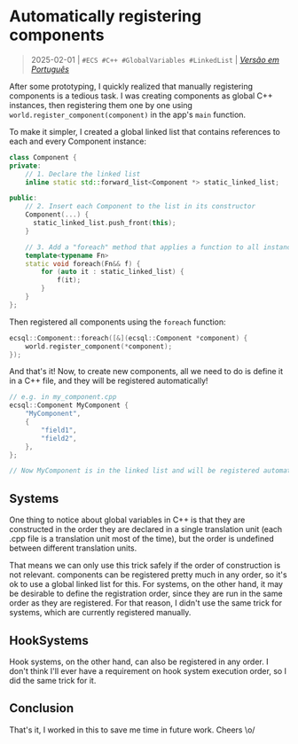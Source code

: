 # Automatically registering components
> 2025-02-01 | `#ECS #C++ #GlobalVariables #LinkedList` | [*Versão em Português*](03-autoregister-components-pt.md)

After some prototyping, I quickly realized that manually registering components is a tedious task.
I was creating components as global C++ instances, then registering them one by one using `world.register_component(component)` in the app's `main` function.

To make it simpler, I created a global linked list that contains references to each and every Component instance:
```cpp
class Component {
private:
    // 1. Declare the linked list
    inline static std::forward_list<Component *> static_linked_list;

public:
    // 2. Insert each Component to the list in its constructor
    Component(...) {
      static_linked_list.push_front(this);
    }

    // 3. Add a "foreach" method that applies a function to all instances
    template<typename Fn>
    static void foreach(Fn&& f) {
        for (auto it : static_linked_list) {
            f(it);
        }
    }
};
```

Then registered all components using the `foreach` function:
```cpp
ecsql::Component::foreach([&](ecsql::Component *component) {
    world.register_component(*component);
});
```

And that's it!
Now, to create new components, all we need to do is define it in a C++ file, and they will be registered automatically!
```cpp
// e.g. in my_component.cpp
ecsql::Component MyComponent {
    "MyComponent",
    {
        "field1",
        "field2",
    },
};

// Now MyComponent is in the linked list and will be registered automatically
```


## Systems
One thing to notice about global variables in C++ is that they are constructed in the order they are declared in a single translation unit (each .cpp file is a translation unit most of the time), but the order is undefined between different translation units.

That means we can only use this trick safely if the order of construction is not relevant.
components can be registered pretty much in any order, so it's ok to use a global linked list for this.
For systems, on the other hand, it may be desirable to define the registration order, since they are run in the same order as they are registered.
For that reason, I didn't use the same trick for systems, which are currently registered manually.


## HookSystems
Hook systems, on the other hand, can also be registered in any order.
I don't think I'll ever have a requirement on hook system execution order, so I did the same trick for it.


## Conclusion
That's it, I worked in this to save me time in future work.
Cheers \o/
